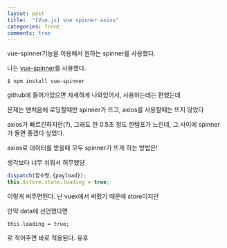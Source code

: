 ```yaml
---
layout: post
title:  "[Vue.js] vue spinner axios"
categories: front 
comments: true
---
```


vue-spinner기능을 이용해서 원하는 spinner를 사용했다.

나는 [vue-spinner](https://www.npmjs.com/package/vue-spinner)를 사용했다.

~~~
$ npm install vue-spinner
~~~



github에 들어가있으면 자세하게 나와있어서, 사용하는데는 편했는데

문제는 맨처음에 로딩할때만 spinner가 뜨고, axios를 사용할때는 뜨지 않았다

axios가 빠르긴하지만(?), 그래도 한 0.5초 정도 한템포가 느린데, 그 사이에 spinner가 돌면 좋겠다 싶었다.

axios로 데이터를 받을때 모두 spinner가 뜨게 하는 방법은!



생각보다 너무 쉬워서 허무했댱

~~~javascript
dispatch(함수명,{payload});
this.$store.state.loading = true;
~~~

이렇게 써주면된다. 난 vuex에서 써줬기 때문에 store이지만

만약 data에 선언했다면

~~~
this.loading = true;
~~~

로 적어주면 바로 적용된다. 유후